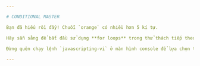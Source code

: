 ```yaml
---

# CONDITIONAL MASTER

Bạn đã hiểu rồi đấy! Chuỗi `orange` có nhiều hơn 5 kí tự.

Hãy sẵn sằng để bắt đầu sử dụng **for loops** trong thử thách tiếp theo!

Đừng quên chạy lệnh `javascripting-vi` ở màn hình console để lựa chọn thử thách tiếp theo cho mình.

---
```

